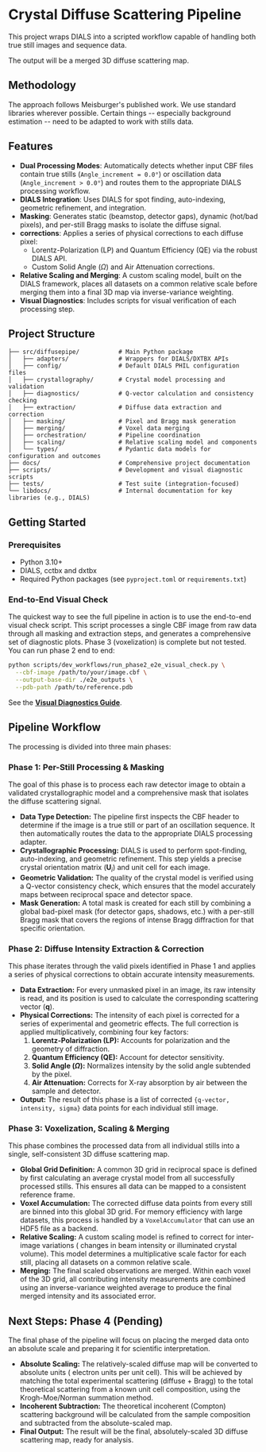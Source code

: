 # Crystal Diffuse Scattering Pipeline

This project wraps DIALS into a scripted workflow capable of handling both true still images and sequence data.

The output will be a merged 3D diffuse scattering map.

## Methodology 

The approach follows Meisburger's published work. We use standard libraries wherever possible. Certain things -- especially background estimation -- need to be adapted to work with stills data. 


## Features

*   **Dual Processing Modes**: Automatically detects whether input CBF files contain true stills (`Angle_increment = 0.0°`) or oscillation data (`Angle_increment > 0.0°`) and routes them to the appropriate DIALS processing workflow.
*   **DIALS Integration**: Uses DIALS for spot finding, auto-indexing, geometric refinement, and integration.
*   **Masking**: Generates static (beamstop, detector gaps), dynamic (hot/bad pixels), and per-still Bragg masks to isolate the diffuse signal.
*   **corrections**: Applies a series of physical corrections to each diffuse pixel:
    *   Lorentz-Polarization (LP) and Quantum Efficiency (QE) via the robust DIALS API.
    *   Custom Solid Angle ($\Omega$) and Air Attenuation corrections.
*   **Relative Scaling and Merging**: A custom scaling model, built on the DIALS framework, places all datasets on a common relative scale before merging them into a final 3D map via inverse-variance weighting.
*   **Visual Diagnostics**: Includes scripts for visual verification of each processing step.

## Project Structure

```
├── src/diffusepipe/           # Main Python package
│   ├── adapters/              # Wrappers for DIALS/DXTBX APIs
│   ├── config/                # Default DIALS PHIL configuration files
│   ├── crystallography/       # Crystal model processing and validation
│   ├── diagnostics/           # Q-vector calculation and consistency checking
│   ├── extraction/            # Diffuse data extraction and correction
│   ├── masking/               # Pixel and Bragg mask generation
│   ├── merging/               # Voxel data merging
│   ├── orchestration/         # Pipeline coordination
│   ├── scaling/               # Relative scaling model and components
│   └── types/                 # Pydantic data models for configuration and outcomes
├── docs/                      # Comprehensive project documentation
├── scripts/                   # Development and visual diagnostic scripts
├── tests/                     # Test suite (integration-focused)
└── libdocs/                   # Internal documentation for key libraries (e.g., DIALS)
```

## Getting Started

### Prerequisites

*   Python 3.10+
*   DIALS, cctbx and dxtbx
*   Required Python packages (see `pyproject.toml` or `requirements.txt`)

### End-to-End Visual Check

The quickest way to see the full pipeline in action is to use the end-to-end visual check script. This script processes a single CBF image from raw data through all masking and extraction steps, and generates a comprehensive set of diagnostic plots. Phase 3 (voxelization) is complete but not tested. You can run phase 2 end to end:

```bash
python scripts/dev_workflows/run_phase2_e2e_visual_check.py \
  --cbf-image /path/to/your/image.cbf \
  --output-base-dir ./e2e_outputs \
  --pdb-path /path/to/reference.pdb
```

See the **[Visual Diagnostics Guide](docs/VISUAL_DIAGNOSTICS_GUIDE.md)**.

## Pipeline Workflow

The processing is divided into three main phases:

### Phase 1: Per-Still Processing & Masking
The goal of this phase is to process each raw detector image to obtain a validated crystallographic model and a comprehensive mask that isolates the diffuse scattering signal.

*   **Data Type Detection:** The pipeline first inspects the CBF header to determine if the image is a true still or part of an oscillation sequence. It then automatically routes the data to the appropriate DIALS processing adapter.
*   **Crystallographic Processing:** DIALS is used to perform spot-finding, auto-indexing, and geometric refinement. This step yields a precise crystal orientation matrix ($\mathbf{U}_i$) and unit cell for each image.
*   **Geometric Validation:** The quality of the crystal model is verified using a Q-vector consistency check, which ensures that the model accurately maps between reciprocal space and detector space.
*   **Mask Generation:** A total mask is created for each still by combining a global bad-pixel mask (for detector gaps, shadows, etc.) with a per-still Bragg mask that covers the regions of intense Bragg diffraction for that specific orientation.

### Phase 2: Diffuse Intensity Extraction & Correction
This phase iterates through the valid pixels identified in Phase 1 and applies a series of physical corrections to obtain accurate intensity measurements.

*   **Data Extraction:** For every unmasked pixel in an image, its raw intensity is read, and its position is used to calculate the corresponding scattering vector ($\mathbf{q}$).
*   **Physical Corrections:** The intensity of each pixel is corrected for a series of experimental and geometric effects. The full correction is applied multiplicatively, combining four key factors:
    1.  **Lorentz-Polarization (LP):** Accounts for polarization and the geometry of diffraction.
    2.  **Quantum Efficiency (QE):** Account for detector sensitivity.
    3.  **Solid Angle ($\Omega$):** Normalizes intensity by the solid angle subtended by the pixel.
    4.  **Air Attenuation:** Corrects for X-ray absorption by air between the sample and detector.
*   **Output:** The result of this phase is a list of corrected `{q-vector, intensity, sigma}` data points for each individual still image.

### Phase 3: Voxelization, Scaling & Merging
This phase combines the processed data from all individual stills into a single, self-consistent 3D diffuse scattering map.

*   **Global Grid Definition:** A common 3D grid in reciprocal space is defined by first calculating an average crystal model from all successfully processed stills. This ensures all data can be mapped to a consistent reference frame.
*   **Voxel Accumulation:** The corrected diffuse data points from every still are binned into this global 3D grid. For memory efficiency with large datasets, this process is handled by a `VoxelAccumulator` that can use an HDF5 file as a backend.
*   **Relative Scaling:** A custom scaling model is refined to correct for inter-image variations ( changes in beam intensity or illuminated crystal volume). This model determines a multiplicative scale factor for each still, placing all datasets on a common relative scale.
*   **Merging:** The final scaled observations are merged. Within each voxel of the 3D grid, all contributing intensity measurements are combined using an inverse-variance weighted average to produce the final merged intensity and its associated error.

## Next Steps: Phase 4 (Pending)

The final phase of the pipeline will focus on placing the merged data onto an absolute scale and preparing it for scientific interpretation.

*   **Absolute Scaling:** The relatively-scaled diffuse map will be converted to absolute units ( electron units per unit cell). This will be achieved by matching the total experimental scattering (diffuse + Bragg) to the total theoretical scattering from a known unit cell composition, using the Krogh-Moe/Norman summation method.
*   **Incoherent Subtraction:** The theoretical incoherent (Compton) scattering background will be calculated from the sample composition and subtracted from the absolute-scaled map.
*   **Final Output:** The result will be the final, absolutely-scaled 3D diffuse scattering map, ready for analysis.
